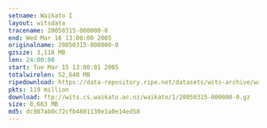 ```yaml
---
setname: Waikato I
layout: witsdata
tracename: 20050315-000000-0
end: Wed Mar 16 13:00:00 2005
originalname: 20050315-000000-0
gzsize: 3,118 MB
len: 24:00:00
start: Tue Mar 15 13:00:01 2005
totalwirelen: 52,640 MB
ripedownload: https://data-repository.ripe.net/datasets/wits-archive/waikato/1/20050315-000000-0.gz
pkts: 119 million
download: ftp://wits.cs.waikato.ac.nz/waikato/1/20050315-000000-0.gz
size: 8,663 MB
md5: dc987ab0c72cfb4801130e1a0e14ed58
---
```

